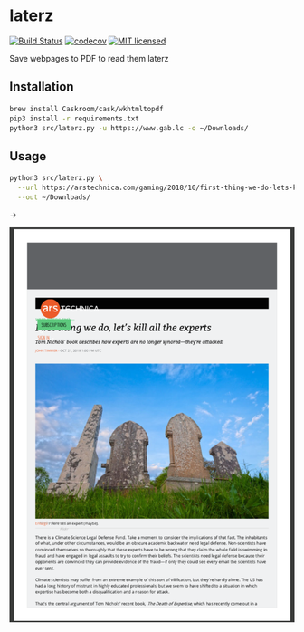 # laterz

[![Build Status](https://github.com/gabfl/laterz/actions/workflows/ci.yml/badge.svg?branch=main)](https://github.com/gabfl/laterz/actions)
[![codecov](https://codecov.io/gh/gabfl/laterz/branch/main/graph/badge.svg)](https://codecov.io/gh/gabfl/laterz)
[![MIT licensed](https://img.shields.io/badge/license-MIT-green.svg)](https://raw.githubusercontent.com/gabfl/laterz/main/LICENSE)

Save webpages to PDF to read them laterz

## Installation

```bash
brew install Caskroom/cask/wkhtmltopdf
pip3 install -r requirements.txt
python3 src/laterz.py -u https://www.gab.lc -o ~/Downloads/
```

## Usage

```bash
python3 src/laterz.py \
  --url https://arstechnica.com/gaming/2018/10/first-thing-we-do-lets-kill-all-the-experts/ \
  --out ~/Downloads/
```

->

![Demo](https://github.com/gabfl/laterz/blob/main/img/sample.png?raw=true)
